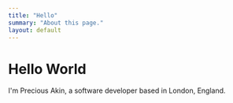 ```yaml
---
title: "Hello"
summary: "About this page."
layout: default
---
```


# Hello World

I'm Precious Akin, a software developer based in London, England.
